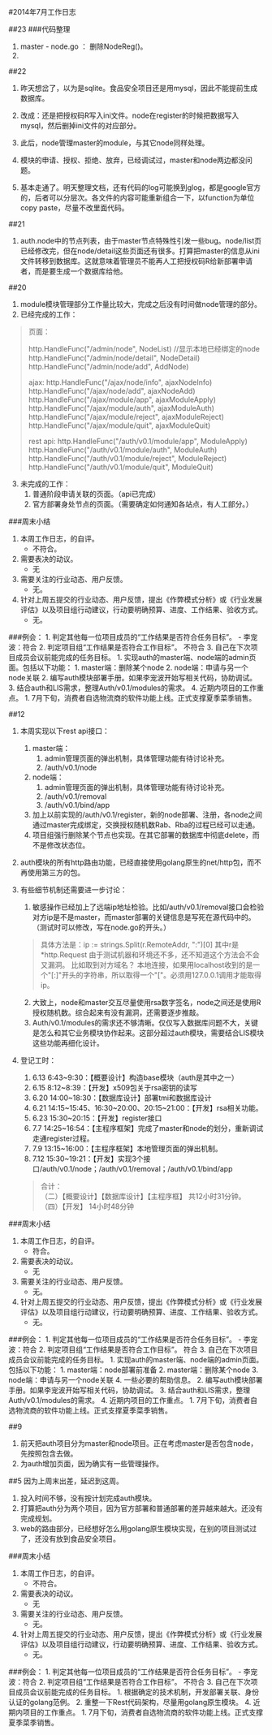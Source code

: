 #2014年7月工作日志

##23
###代码整理
1. master - node.go ： 删除NodeReg()。
2. 

##22
1. 昨天想岔了，以为是sqlite。食品安全项目还是用mysql，因此不能提前生成数据库。
2. 改成：还是把授权码R写入ini文件。node在register的时候把数据写入mysql，然后删掉ini文件的对应部分。
3. 此后，node管理master的module，与其它node同样处理。

4. 模块的申请、授权、拒绝、放弃，已经调试过，master和node两边都没问题。
5. 基本走通了。明天整理文档，还有代码的log可能换到glog，都是google官方的，后者可以分层次。各文件的内容可能重新组合一下，以function为单位copy paste，尽量不改里面代码。

##21
1. auth.node中的节点列表，由于master节点特殊性引发一些bug。node/list页已经修改完，但在node/detail这些页面还有很多。打算把master的信息从ini文件转移到数据库。这就意味着管理员不能再人工把授权码R给新部署申请者，而是要生成一个数据库给他。

##20
1. module模块管理部分工作量比较大，完成之后没有时间做node管理的部分。
2. 已经完成的工作：
>   页面：
>   
>	http.HandleFunc("/admin/node", NodeList) //显示本地已经绑定的node  
>	http.HandleFunc("/admin/node/detail", NodeDetail)  
>	http.HandleFunc("/admin/node/add", AddNode)  
>
>   ajax:
>	http.HandleFunc("/ajax/node/info", ajaxNodeInfo)  
>	http.HandleFunc("/ajax/node/add", ajaxNodeAdd)  
>	http.HandleFunc("/ajax/module/app", ajaxModuleApply)  
>	http.HandleFunc("/ajax/module/auth", ajaxModuleAuth)  
>	http.HandleFunc("/ajax/module/reject", ajaxModuleReject)  
>	http.HandleFunc("/ajax/module/quit", ajaxModuleQuit)  
>
>    rest api:
>    http.HandleFunc("/auth/v0.1/module/app", ModuleApply)  
>	http.HandleFunc("/auth/v0.1/module/auth", ModuleAuth)  
>	http.HandleFunc("/auth/v0.1/module/reject", ModuleReject)  
>	http.HandleFunc("/auth/v0.1/module/quit", ModuleQuit)  
	
3. 未完成的工作：
	1. 普通阶段申请关联的页面。（api已完成）
	2. 官方部署身处节点的页面。（需要确定如何通知各站点，有人工部分。）

###周末小结
1. 本周工作日志，的自评。
	- 不符合。
2. 需要表决的动议。
	- 无
3. 需要关注的行业动态、用户反馈。
	- 无。 
4. 针对上周五提交的行业动态、用户反馈，提出《作弊模式分析》或《行业发展评估》以及项目组行动建议，行动要明确预算、进度、工作结果、验收方式。
	- 无。

###例会：
	1. 判定其他每一位项目成员的“工作结果是否符合任务目标”。
		- 李宠波：符合
	2. 判定项目组“工作结果是否符合工作目标”。
		 不符合
	3. 自己在下次项目成员会议前能完成的任务目标。
		1. 实现auth的master端、node端的admin页面。包括以下功能：
			1. master端：删除某个node
			2. node端：申请与另一个node关联
		2. 编写auth模块部署手册。如果李宠波开始写相关代码，协助调试。
		3. 结合auth和LIS需求，整理Auth/v0.1/modules的需求。
	4. 近期内项目的工作重点。
		1. 7月下旬，消费者自选物流商的软件功能上线。正式支撑夏季菜季销售。


##12
1. 本周实现以下rest api接口：
	1. master端：
		1. admin管理页面的弹出机制，具体管理功能有待讨论补充。
		2. /auth/v0.1/node
	2. node端：
		1. admin管理页面的弹出机制，具体管理功能有待讨论补充。
		2. /auth/v0.1/removal
		3. /auth/v0.1/bind/app
	3. 加上以前实现的/auth/v0.1/register，新的node部署、注册，各node之间通过master完成绑定，交换授权随机数Rab、Rba的过程已经可以走通。
	4. 项目组强行删除某个节点也实现。在其它部署的数据库中彻底delete，而不是修改状态位。
2. auth模块的所有http路由功能，已经直接使用golang原生的net/http包，而不再使用第三方的包。

3. 有些细节机制还需要进一步讨论：
	1. 敏感操作已经加上了远端ip地址检验。比如/auth/v0.1/removal接口会检验对方ip是不是master，而master部署的关键信息是写死在源代码中的。（测试时可以修改，写在node.go的开头。）

	>具体方法是：ip := strings.Split(r.RemoteAddr, ":")[0]
	>其中r是*http.Request
	>由于测试机器和环境还不多，还不知道这个方法会不会又漏洞。
	>比如取到对方域名？
	>本地连接，如果用localhost收到的是一个"[:]"开头的字符串，所以取得一个"["。必须用127.0.0.1调用才能取得ip。

	2. 大致上，node和master交互尽量使用rsa数字签名，node之间还是使用R授权随机数。综合起来有没有漏洞，还需要逐步推敲。
	3. Auth/v0.1/modules的需求还不够清晰。仅仅写入数据库问题不大，关键是怎么和其它业务模块协作起来。这部分超过auth模块，需要结合LIS模块这些功能再细化设计。
4. 登记工时：
	1. 6.13 6:43~9:30：【概要设计】构造base模块（auth是其中之一）
	2. 6.15 8:12~8:39：【开发】x509包关于rsa密钥的读写
	3. 6.20 14:00~18:30：【数据库设计】部署tmi和数据库设计
	4. 6.21 14:15~15:45、16:30~20:00、20:15~21:00：【开发】rsa相关功能。
	5. 6.23 15:30~20:15：【开发】register接口
	6. 7.7 14:25~16:54：【主程序框架】完成了master和node的划分，重新调试走通register过程。
	7. 7.9 13:15~16:00：【主程序框架】本地管理页面的弹出机制。
	8. 7.12 15:30~19:21：【开发】实现3个接口/auth/v0.1/node；/auth/v0.1/removal；/auth/v0.1/bind/app

	> 合计：  
	> （二）【概要设计】【数据库设计】【主程序框】  共12小时31分钟。
	> （四）【开发】  14小时48分钟

###周末小结
1. 本周工作日志，的自评。
	- 符合。
2. 需要表决的动议。
	- 无
3. 需要关注的行业动态、用户反馈。
	- 无。 
4. 针对上周五提交的行业动态、用户反馈，提出《作弊模式分析》或《行业发展评估》以及项目组行动建议，行动要明确预算、进度、工作结果、验收方式。
	- 无。

###例会：
	1. 判定其他每一位项目成员的“工作结果是否符合任务目标”。
		- 李宠波：符合
	2. 判定项目组“工作结果是否符合工作目标”。
		 符合
	3. 自己在下次项目成员会议前能完成的任务目标。
		1. 实现auth的master端、node端的admin页面。包括以下功能：
			1. master端：node部署前准备
			2. master端：删除某个node
			3. node端：申请与另一个node关联
			4. 一些必要的帮助信息。
		2. 编写auth模块部署手册。如果李宠波开始写相关代码，协助调试。
		3. 结合auth和LIS需求，整理Auth/v0.1/modules的需求。
	4. 近期内项目的工作重点。
		1. 7月下旬，消费者自选物流商的软件功能上线。正式支撑夏季菜季销售。

##9
1. 前天把auth项目分为master和node项目。正在考虑master是否包含node，先按照包含去做。
2. 为auth增加页面，因为确实有一些管理操作。

##5
因为上周末出差，延迟到这周。
1. 投入时间不够，没有按计划完成auth模块。
2. 打算把auth分为两个项目，因为官方部署和普通部署的差异越来越大。还没有完成规划。
3. web的路由部分，已经想好怎么用golang原生模块实现，在别的项目测试过了，还没有放到食品安全项目。

###周末小结
1. 本周工作日志，的自评。
	- 不符合。
2. 需要表决的动议。
	- 无
3. 需要关注的行业动态、用户反馈。
	- 无。 
4. 针对上周五提交的行业动态、用户反馈，提出《作弊模式分析》或《行业发展评估》以及项目组行动建议，行动要明确预算、进度、工作结果、验收方式。
	- 无。

###例会：
	1. 判定其他每一位项目成员的“工作结果是否符合任务目标”。
		- 李宠波：符合
	2. 判定项目组“工作结果是否符合工作目标”。
		 不符合
	3. 自己在下次项目成员会议前能完成的任务目标。
		1. 根据确定的技术机制，开发部署关联、身份认证的golang范例。
		2. 重整一下Rest代码架构，尽量用golang原生模块。
	4. 近期内项目的工作重点。
		1. 7月下旬，消费者自选物流商的软件功能上线。正式支撑夏季菜季销售。


